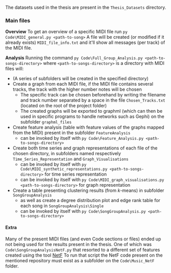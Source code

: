 The datasets used in the thesis are present in the `Thesis_Datasets` directory.

### Main files
**Overview**
To get an overview of a specific MIDI file run `py Code\MIDI_general.py <path-to-song>`
A file will be created (or modified if it already exists) `MIDI_file_info.txt` and it'll show all messages (per track) of the MIDI file.


**Analysis**
Running the command `py Code\Full_Group_Analysis.py <path-to-songs-directory>` where `<path-to-songs-directory>` is a directory with MIDI files will:
- (A series of subfolders will be created in the specified directory)
- Create a graph from each MIDI file, if the MIDI file contains several tracks, the track with the higher number notes will be chosen
  - The specific track can be chosen beforehand by writing the filename and track number separated by a space in the file `Chosen_Tracks.txt` (located on the root of the project folder)
  - The created graphs will be exported to graphml (which can then be used in specific programs to handle networks such as Gephi) on the subfolder `graphml_files`
- Create feature analysis (table with feature values of the graphs mapped from the MIDI) present in the subfolder `FeatureAnalysis`
  - can be invoked by itself with `py Code\Feature_Analysis.py <path-to-songs-directory>`
- Create both time series and graph representations of each file of the chosen directory, in subfolders named respectively `Time_Series_Representation` and `Graph_Visualisations`
  - can be invoked by itself with `py Code\MIDI_synthetic_representations.py <path-to-songs-directory>` for time series representation
  - can be invoked by itself with `py Code\MIDI_graph_visualisations.py <path-to-songs-directory>` for graph representation
- Create a table presenting clustering results (from *k*-means) in subfolder `SongGroupAnalysis`
  - as well as create a degree distribution plot and edge rank table for each song in `SongGroupAnalysis\Single`
  - can be invoked by itself with `py Code\SongGroupAnalysis.py <path-to-songs-directory>`


#### Extra
Many of the present MIDI files (and even Code sections or files) ended up not being used for the results present in the thesis.
One of which was `Code\SongGroupAnalysisNetF.py` that resorted to a different set of features created using the tool [NetF](https://github.com/vanessa-silva/NetF)
To run that script the NetF code present on the mentioned repository must exist as a subfolder on the `Code\Music_NetF` folder.

